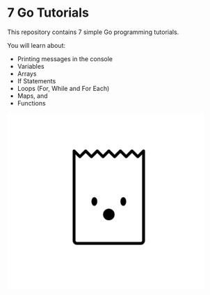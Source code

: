 <h1>7 Go Tutorials</h1>
<p>This repository contains 7 simple Go programming tutorials.</p>
<p>You will learn about:</p>
<ul>
<li>Printing messages in the console</li>
<li>Variables</li>
<li>Arrays</li>
<li>If Statements</li>
<li>Loops (For, While and For Each)</li>
<li>Maps, and</li>
<li>Functions</li>
  </ul>
<img src="images/woahPicture.png" alt="woahPicture" />
